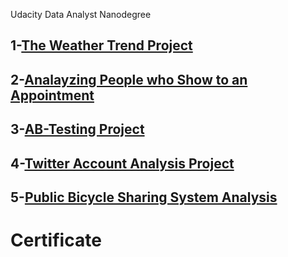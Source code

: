 Udacity Data Analyst Nanodegree


## 1-[The Weather Trend Project](https://github.com/MohammedAlkhrashi/MovingAverage-Udacity-DAND)

## 2-[Analayzing People who Show to an Appointment](https://github.com/MohammedAlkhrashi/AppointmentShow-Udacity-DAND)


## 3-[AB-Testing Project](https://github.com/MohammedAlkhrashi/AB-TESTING-Udacity-DAND)

## 4-[Twitter Account Analysis Project](https://github.com/MohammedAlkhrashi/Twitter-Account-Data-Analysis-Udacity-DAND)

## 5-[Public Bicycle Sharing System Analysis](https://github.com/MohammedAlkhrashi/Ford-Go-Bikes-Analysis-Udacity-DAND)

# Certificate 

